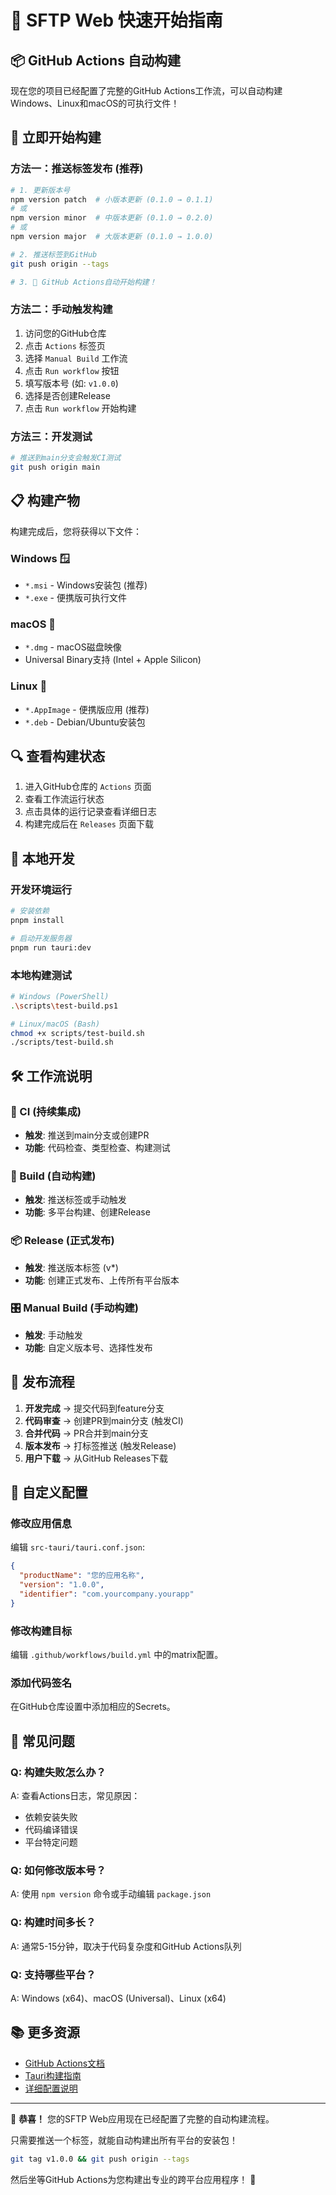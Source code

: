 # 🚀 SFTP Web 快速开始指南

## 📦 GitHub Actions 自动构建

现在您的项目已经配置了完整的GitHub Actions工作流，可以自动构建Windows、Linux和macOS的可执行文件！

## 🎯 立即开始构建

### 方法一：推送标签发布 (推荐)
```bash
# 1. 更新版本号
npm version patch  # 小版本更新 (0.1.0 → 0.1.1)
# 或
npm version minor  # 中版本更新 (0.1.0 → 0.2.0)
# 或  
npm version major  # 大版本更新 (0.1.0 → 1.0.0)

# 2. 推送标签到GitHub
git push origin --tags

# 3. 🎉 GitHub Actions自动开始构建！
```

### 方法二：手动触发构建
1. 访问您的GitHub仓库
2. 点击 `Actions` 标签页
3. 选择 `Manual Build` 工作流
4. 点击 `Run workflow` 按钮
5. 填写版本号 (如: `v1.0.0`)
6. 选择是否创建Release
7. 点击 `Run workflow` 开始构建

### 方法三：开发测试
```bash
# 推送到main分支会触发CI测试
git push origin main
```

## 📋 构建产物

构建完成后，您将获得以下文件：

### Windows 🪟
- `*.msi` - Windows安装包 (推荐)
- `*.exe` - 便携版可执行文件

### macOS 🍎
- `*.dmg` - macOS磁盘映像
- Universal Binary支持 (Intel + Apple Silicon)

### Linux 🐧
- `*.AppImage` - 便携版应用 (推荐)
- `*.deb` - Debian/Ubuntu安装包

## 🔍 查看构建状态

1. 进入GitHub仓库的 `Actions` 页面
2. 查看工作流运行状态
3. 点击具体的运行记录查看详细日志
4. 构建完成后在 `Releases` 页面下载

## 📱 本地开发

### 开发环境运行
```bash
# 安装依赖
pnpm install

# 启动开发服务器
pnpm run tauri:dev
```

### 本地构建测试
```bash
# Windows (PowerShell)
.\scripts\test-build.ps1

# Linux/macOS (Bash)
chmod +x scripts/test-build.sh
./scripts/test-build.sh
```

## 🛠️ 工作流说明

### 🔄 CI (持续集成)
- **触发**: 推送到main分支或创建PR
- **功能**: 代码检查、类型检查、构建测试

### 🚀 Build (自动构建)
- **触发**: 推送标签或手动触发
- **功能**: 多平台构建、创建Release

### 📦 Release (正式发布)
- **触发**: 推送版本标签 (v*)
- **功能**: 创建正式发布、上传所有平台版本

### 🎛️ Manual Build (手动构建)
- **触发**: 手动触发
- **功能**: 自定义版本号、选择性发布

## 🎉 发布流程

1. **开发完成** → 提交代码到feature分支
2. **代码审查** → 创建PR到main分支 (触发CI)
3. **合并代码** → PR合并到main分支
4. **版本发布** → 打标签推送 (触发Release)
5. **用户下载** → 从GitHub Releases下载

## 🔧 自定义配置

### 修改应用信息
编辑 `src-tauri/tauri.conf.json`:
```json
{
  "productName": "您的应用名称",
  "version": "1.0.0",
  "identifier": "com.yourcompany.yourapp"
}
```

### 修改构建目标
编辑 `.github/workflows/build.yml` 中的matrix配置。

### 添加代码签名
在GitHub仓库设置中添加相应的Secrets。

## 🐛 常见问题

### Q: 构建失败怎么办？
A: 查看Actions日志，常见原因：
- 依赖安装失败
- 代码编译错误
- 平台特定问题

### Q: 如何修改版本号？
A: 使用 `npm version` 命令或手动编辑 `package.json`

### Q: 构建时间多长？
A: 通常5-15分钟，取决于代码复杂度和GitHub Actions队列

### Q: 支持哪些平台？
A: Windows (x64)、macOS (Universal)、Linux (x64)

## 📚 更多资源

- [GitHub Actions文档](https://docs.github.com/en/actions)
- [Tauri构建指南](https://tauri.app/v1/guides/building/)
- [详细配置说明](./GITHUB_ACTIONS_README.md)

---

🎊 **恭喜！** 您的SFTP Web应用现在已经配置了完整的自动构建流程。

只需要推送一个标签，就能自动构建出所有平台的安装包！

```bash
git tag v1.0.0 && git push origin --tags
```

然后坐等GitHub Actions为您构建出专业的跨平台应用程序！ 🚀

